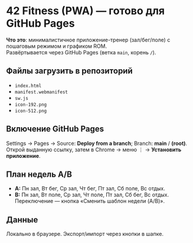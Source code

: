 # 42 Fitness (PWA) — готово для GitHub Pages

**Что это**: минималистичное приложение-тренер (зал/бег/поле) с пошаговым режимом и графиком ROM.  
Развёртывается через GitHub Pages (ветка `main`, корень `/`).

## Файлы загрузить в репозиторий
- `index.html`
- `manifest.webmanifest`
- `sw.js`
- `icon-192.png`
- `icon-512.png`

## Включение GitHub Pages
Settings → Pages → Source: **Deploy from a branch**; Branch: **main** / **(root)**.  
Открой выданную ссылку, затем в Chrome → меню ⋮ → **Установить приложение**.

## План недель A/B
- **A:** Пн зал, Вт бег, Ср зал, Чт бег, Пт зал, Сб поле, Вс отдых.  
- **B:** Пн зал, Вт поле, Ср зал, Чт поле, Пт зал, Сб бег, Вс отдых.  
Переключение — кнопка «Сменить шаблон недели (A/B)».

## Данные
Локально в браузере. Экспорт/импорт через кнопки в шапке.
